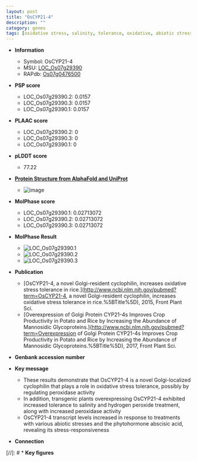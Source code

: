 ```yaml
---
layout: post
title: "OsCYP21-4"
description: ""
category: genes
tags: [oxidative stress, salinity, tolerance, oxidative, abiotic stress, stress, phytohormone, abscisic acid, stress tolerance, biotic stress]
---
```


* **Information**  
    + Symbol: OsCYP21-4  
    + MSU: [LOC_Os07g29390](http://rice.plantbiology.msu.edu/cgi-bin/ORF_infopage.cgi?orf=LOC_Os07g29390)  
    + RAPdb: [Os07g0476500](http://rapdb.dna.affrc.go.jp/viewer/gbrowse_details/irgsp1?name=Os07g0476500)  

* **PSP score**  
    + LOC_Os07g29390.2: 0.0157 
    + LOC_Os07g29390.3: 0.0157 
    + LOC_Os07g29390.1: 0.0157 

* **PLAAC score**  
    + LOC_Os07g29390.2: 0 
    + LOC_Os07g29390.3: 0 
    + LOC_Os07g29390.1: 0 

* **pLDDT score**
    + 77.22

* **[Protein Structure from AlphaFold and UniProt](https://www.uniprot.org/uniprotkb/Q7EYT3/entry#structure)**
    + ![image](https://ricepsp.github.io/images/Q7/AF-Q7EYT3-F1.png)

* **MolPhase score**
    + LOC_Os07g29390.1: 0.02713072
    + LOC_Os07g29390.2: 0.02713072
    + LOC_Os07g29390.3: 0.02713072

* **MolPhase Result**
    + ![LOC_Os07g29390.1](https://304243504.github.io/Pictures/LOC_Os07g/LOC_Os07g29390.1.png)
    + ![LOC_Os07g29390.2](https://304243504.github.io/Pictures/LOC_Os07g/LOC_Os07g29390.2.png)
    + ![LOC_Os07g29390.3](https://304243504.github.io/Pictures/LOC_Os07g/LOC_Os07g29390.3.png)

* **Publication**  
    + [OsCYP21-4, a novel Golgi-resident cyclophilin, increases oxidative stress tolerance in rice.](http://www.ncbi.nlm.nih.gov/pubmed?term=OsCYP21-4, a novel Golgi-resident cyclophilin, increases oxidative stress tolerance in rice.%5BTitle%5D), 2015, Front Plant Sci.
    + [Overexpression of Golgi Protein CYP21-4s Improves Crop Productivity in Potato and Rice by Increasing the Abundance of Mannosidic Glycoproteins.](http://www.ncbi.nlm.nih.gov/pubmed?term=Overexpression of Golgi Protein CYP21-4s Improves Crop Productivity in Potato and Rice by Increasing the Abundance of Mannosidic Glycoproteins.%5BTitle%5D), 2017, Front Plant Sci.

* **Genbank accession number**  

* **Key message**  
    + These results demonstrate that OsCYP21-4 is a novel Golgi-localized cyclophilin that plays a role in oxidative stress tolerance, possibly by regulating peroxidase activity
    + In addition, transgenic plants overexpressing OsCYP21-4 exhibited increased tolerance to salinity and hydrogen peroxide treatment, along with increased peroxidase activity
    + OsCYP21-4 transcript levels increased in response to treatments with various abiotic stresses and the phytohormone abscisic acid, revealing its stress-responsiveness

* **Connection**  

[//]: # * **Key figures**  


